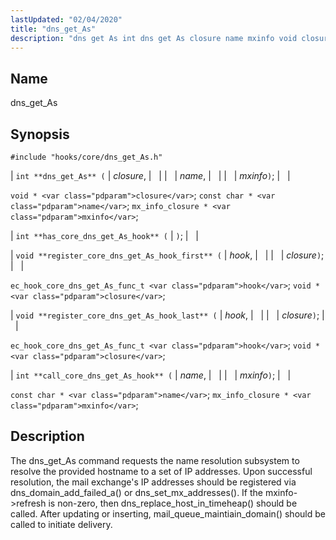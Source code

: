```yaml
---
lastUpdated: "02/04/2020"
title: "dns_get_As"
description: "dns get As int dns get As closure name mxinfo void closure const char name mx info closure mxinfo int has core dns get As hook void register core dns get As hook first hook closure ec hook core dns get As func t hook void closure void register core..."
---
```


<a name="hooks.core.dns_get_As"></a> 
## Name

dns_get_As

## Synopsis

`#include "hooks/core/dns_get_As.h"`

| `int **dns_get_As** (` | <var class="pdparam">closure</var>, |   |
|   | <var class="pdparam">name</var>, |   |
|   | <var class="pdparam">mxinfo</var>`)`; |   |

`void * <var class="pdparam">closure</var>`;
`const char * <var class="pdparam">name</var>`;
`mx_info_closure * <var class="pdparam">mxinfo</var>`;

| `int **has_core_dns_get_As_hook** (` | `)`; |   |

| `void **register_core_dns_get_As_hook_first** (` | <var class="pdparam">hook</var>, |   |
|   | <var class="pdparam">closure</var>`)`; |   |

`ec_hook_core_dns_get_As_func_t <var class="pdparam">hook</var>`;
`void *<var class="pdparam">closure</var>`;

| `void **register_core_dns_get_As_hook_last** (` | <var class="pdparam">hook</var>, |   |
|   | <var class="pdparam">closure</var>`)`; |   |

`ec_hook_core_dns_get_As_func_t <var class="pdparam">hook</var>`;
`void *<var class="pdparam">closure</var>`;

| `int **call_core_dns_get_As_hook** (` | <var class="pdparam">name</var>, |   |
|   | <var class="pdparam">mxinfo</var>`)`; |   |

`const char * <var class="pdparam">name</var>`;
`mx_info_closure * <var class="pdparam">mxinfo</var>`;<a name="idp44680512"></a> 
## Description

The dns_get_As command requests the name resolution subsystem to resolve the provided hostname to a set of IP addresses. Upon successful resolution, the mail exchange's IP addresses should be registered via dns_domain_add_failed_a() or dns_set_mx_addresses(). If the mxinfo->refresh is non-zero, then dns_replace_host_in_timeheap() should be called. After updating or inserting, mail_queue_maintiain_domain() should be called to initiate delivery.